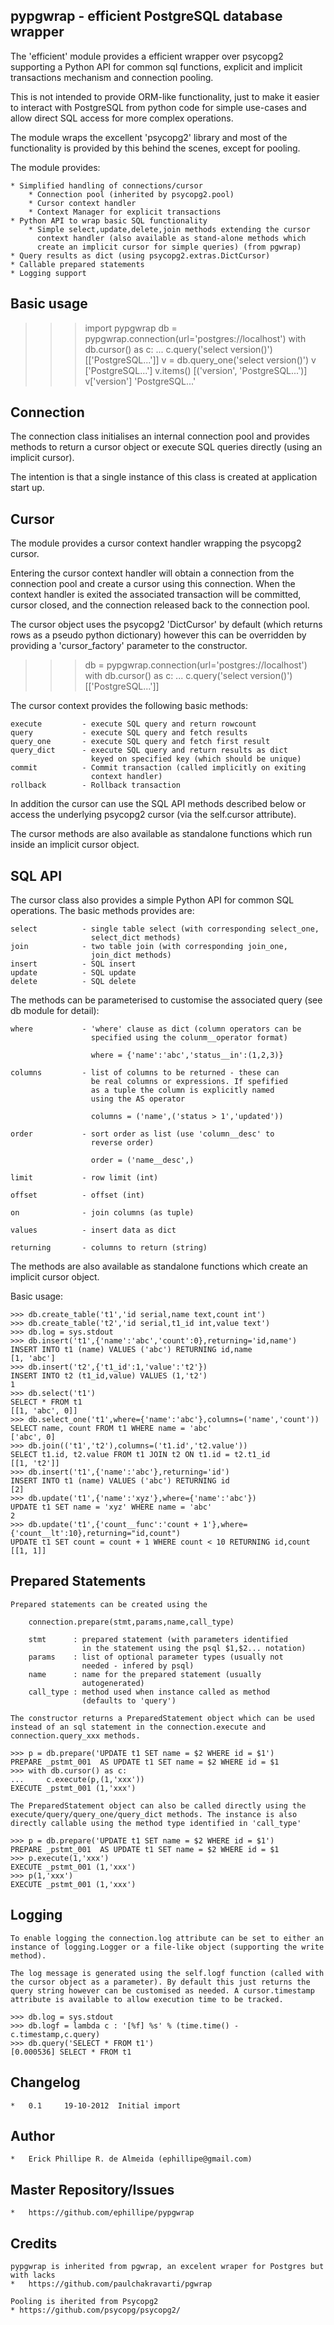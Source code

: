 

pypgwrap - efficient PostgreSQL database wrapper
-------------------------------------------

The 'efficient' module provides a efficient wrapper over psycopg2 supporting a
Python API for common sql functions, explicit and implicit transactions mechanism and
connection pooling.

This is not intended to provide ORM-like functionality, just to make it
easier to interact with PostgreSQL from python code for simple use-cases
and allow direct SQL access for more complex operations.

The module wraps the excellent 'psycopg2' library and most of the 
functionality is provided by this behind the scenes, except for pooling.

The module provides:

    * Simplified handling of connections/cursor
        * Connection pool (inherited by psycopg2.pool)
        * Cursor context handler
        * Context Manager for explicit transactions
    * Python API to wrap basic SQL functionality 
        * Simple select,update,delete,join methods extending the cursor 
          context handler (also available as stand-alone methods which
          create an implicit cursor for simple queries) (from pgwrap)
    * Query results as dict (using psycopg2.extras.DictCursor)
    * Callable prepared statements
    * Logging support

Basic usage
-----------

>>> import pypgwrap
>>> db = pypgwrap.connection(url='postgres://localhost')
>>> with db.cursor() as c:
...     c.query('select version()')
[['PostgreSQL...']]
>>> v = db.query_one('select version()')
>>> v
['PostgreSQL...']
>>> v.items()
[('version', 'PostgreSQL...')]
>>> v['version']
'PostgreSQL...'

Connection
----------

The connection class initialises an internal connection pool and provides
methods to return a cursor object or execute SQL queries directly (using an
implicit cursor).

The intention is that a single instance of this class is created at
application start up.

Cursor
------

The module provides a cursor context handler wrapping the psycopg2 cursor.

Entering the cursor context handler will obtain a connection from the
connection pool and create a cursor using this connection. When the context
handler is exited the associated transaction will be committed, cursor
closed, and the connection released back to the connection pool.

The cursor object uses the psycopg2 'DictCursor' by default (which
returns rows as a pseudo python dictionary) however this can be overridden
by providing a 'cursor_factory' parameter to the constructor.

>>> db = pypgwrap.connection(url='postgres://localhost')
>>> with db.cursor() as c:
...     c.query('select version()')
[['PostgreSQL...']]

The cursor context provides the following basic methods:

    execute         - execute SQL query and return rowcount
    query           - execute SQL query and fetch results
    query_one       - execute SQL query and fetch first result
    query_dict      - execute SQL query and return results as dict
                      keyed on specified key (which should be unique)
    commit          - Commit transaction (called implicitly on exiting
                      context handler)
    rollback        - Rollback transaction

In addition the cursor can use the SQL API methods described below or
access the underlying psycopg2 cursor (via the self.cursor attribute).

The cursor methods are also available as standalone functions which
run inside an implicit cursor object.

SQL API
-------

The cursor class also provides a simple Python API for common SQL
operations.  The basic methods provides are:

    select          - single table select (with corresponding select_one,
                      select_dict methods)
    join            - two table join (with corresponding join_one,
                      join_dict methods)
    insert          - SQL insert
    update          - SQL update
    delete          - SQL delete

The methods can be parameterised to customise the associated query 
(see db module for detail): 

    where           - 'where' clause as dict (column operators can be 
                      specified using the colunm__operator format) 

                      where = {'name':'abc','status__in':(1,2,3)}

    columns         - list of columns to be returned - these can 
                      be real columns or expressions. If spefified
                      as a tuple the column is explicitly named
                      using the AS operator

                      columns = ('name',('status > 1','updated'))

    order           - sort order as list (use 'column__desc' to
                      reverse order)

                      order = ('name__desc',)

    limit           - row limit (int)

    offset          - offset (int)

    on              - join columns (as tuple)

    values          - insert data as dict

    returning       - columns to return (string)

The methods are also available as standalone functions which create an 
implicit cursor object.

Basic usage:

    >>> db.create_table('t1','id serial,name text,count int')
    >>> db.create_table('t2','id serial,t1_id int,value text')
    >>> db.log = sys.stdout
    >>> db.insert('t1',{'name':'abc','count':0},returning='id,name')
    INSERT INTO t1 (name) VALUES ('abc') RETURNING id,name
    [1, 'abc']
    >>> db.insert('t2',{'t1_id':1,'value':'t2'})
    INSERT INTO t2 (t1_id,value) VALUES (1,'t2')
    1
    >>> db.select('t1')
    SELECT * FROM t1
    [[1, 'abc', 0]]
    >>> db.select_one('t1',where={'name':'abc'},columns=('name','count'))
    SELECT name, count FROM t1 WHERE name = 'abc'
    ['abc', 0]
    >>> db.join(('t1','t2'),columns=('t1.id','t2.value'))
    SELECT t1.id, t2.value FROM t1 JOIN t2 ON t1.id = t2.t1_id
    [[1, 't2']]
    >>> db.insert('t1',{'name':'abc'},returning='id')
    INSERT INTO t1 (name) VALUES ('abc') RETURNING id
    [2]
    >>> db.update('t1',{'name':'xyz'},where={'name':'abc'})
    UPDATE t1 SET name = 'xyz' WHERE name = 'abc'
    2
    >>> db.update('t1',{'count__func':'count + 1'},where={'count__lt':10},returning="id,count")
    UPDATE t1 SET count = count + 1 WHERE count < 10 RETURNING id,count
    [[1, 1]]

Prepared Statements
-------------------

    Prepared statements can be created using the

        connection.prepare(stmt,params,name,call_type) 

        stmt      : prepared statement (with parameters identified 
                    in the statement using the psql $1,$2... notation)
        params    : list of optional parameter types (usually not 
                    needed - infered by psql)
        name      : name for the prepared statement (usually
                    autogenerated)
        call_type : method used when instance called as method
                    (defaults to 'query')

    The constructor returns a PreparedStatement object which can be used
    instead of an sql statement in the connection.execute and
    connection.query_xxx methods.

    >>> p = db.prepare('UPDATE t1 SET name = $2 WHERE id = $1')
    PREPARE _pstmt_001  AS UPDATE t1 SET name = $2 WHERE id = $1
    >>> with db.cursor() as c:
    ...     c.execute(p,(1,'xxx'))
    EXECUTE _pstmt_001 (1,'xxx')

    The PreparedStatement object can also be called directly using the
    execute/query/query_one/query_dict methods. The instance is also
    directly callable using the method type identified in 'call_type'

    >>> p = db.prepare('UPDATE t1 SET name = $2 WHERE id = $1')
    PREPARE _pstmt_001  AS UPDATE t1 SET name = $2 WHERE id = $1
    >>> p.execute(1,'xxx')
    EXECUTE _pstmt_001 (1,'xxx')
    >>> p(1,'xxx')
    EXECUTE _pstmt_001 (1,'xxx')

Logging
-------

    To enable logging the connection.log attribute can be set to either an
    instance of logging.Logger or a file-like object (supporting the write
    method).

    The log message is generated using the self.logf function (called with 
    the cursor object as a parameter). By default this just returns the
    query string however can be customised as needed. A cursor.timestamp
    attribute is available to allow execution time to be tracked.

    >>> db.log = sys.stdout
    >>> db.logf = lambda c : '[%f] %s' % (time.time() - c.timestamp,c.query)
    >>> db.query('SELECT * FROM t1')
    [0.000536] SELECT * FROM t1

Changelog
---------

    *   0.1     19-10-2012  Initial import

Author
------

    *   Erick Phillipe R. de Almeida (ephillipe@gmail.com)

Master Repository/Issues
------------------------

    *   https://github.com/ephillipe/pypgwrap

Credits
------------------------
    pypgwrap is inherited from pgwrap, an excelent wraper for Postgres but with lacks
    *   https://github.com/paulchakravarti/pgwrap

    Pooling is iherited from Psycopg2
    * https://github.com/psycopg/psycopg2/

